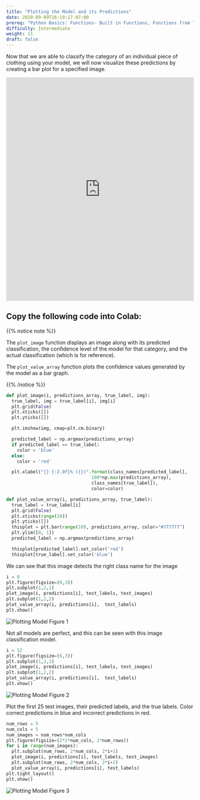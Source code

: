 ```yaml
---
title: "Plotting the Model and its Predictions"
date: 2020-09-09T16:19:17-07:00
prereq: "Python Basics: Functions- Built in Functions, Functions from libraries; Data Types- Strings, Numbers, Reading from Console; Data Structures- Lists, Tuples, Sets; Loops- For Loops"
difficulty: Intermediate
weight: 11
draft: false
---
```


Now that we are able to classify the category of an individual piece of clothing using your model, we will now visualize these predictions by creating a bar plot for a specified image. 

<iframe width="100%" height="600px" src="https://www.youtube.com/embed/FrO66fkSU7M" frameborder="0" allow="accelerometer; autoplay; encrypted-media; gyroscope; picture-in-picture" allowfullscreen></iframe>

## Copy the following code into Colab:

{{% notice note %}}

The `plot_image` function displays an image along with its predicted classification, the confidence level of the model for that category, and the actual classification (which is for reference).

The `plot_value_array` function plots the confidence values generated by the model as a bar graph.

{{% /notice %}}

```python
def plot_image(i, predictions_array, true_label, img):
  true_label, img = true_label[i], img[i]
  plt.grid(False)
  plt.xticks([])
  plt.yticks([])

  plt.imshow(img, cmap=plt.cm.binary)

  predicted_label = np.argmax(predictions_array)
  if predicted_label == true_label:
    color = 'blue'
  else:
    color = 'red'

  plt.xlabel("{} {:2.0f}% ({})".format(class_names[predicted_label],
                                100*np.max(predictions_array),
                                class_names[true_label]),
                                color=color)

def plot_value_array(i, predictions_array, true_label):
  true_label = true_label[i]
  plt.grid(False)
  plt.xticks(range(10))
  plt.yticks([])
  thisplot = plt.bar(range(10), predictions_array, color="#777777")
  plt.ylim([0, 1])
  predicted_label = np.argmax(predictions_array)

  thisplot[predicted_label].set_color('red')
  thisplot[true_label].set_color('blue')
```

We can see that this image detects the right class name for the image

```python
i = 0   
plt.figure(figsize=(6,3))
plt.subplot(1,2,1)
plot_image(i, predictions[i], test_labels, test_images)
plt.subplot(1,2,2)
plot_value_array(i, predictions[i],  test_labels)
plt.show()
```

![Plotting Model Figure 1](../media/Plotting_fig1.png)

Not all models are perfect, and this can be seen with this image classification model.

```python
i = 12 
plt.figure(figsize=(6,3))
plt.subplot(1,2,1)
plot_image(i, predictions[i], test_labels, test_images)
plt.subplot(1,2,2)
plot_value_array(i, predictions[i],  test_labels)
plt.show()
```

![Plotting Model Figure 2](../media/Plotting_fig2.png)

Plot the first 25 test images, their predicted labels, and the true labels.
Color correct predictions in blue and incorrect predictions in red.

```python
num_rows = 5
num_cols = 5
num_images = num_rows*num_cols
plt.figure(figsize=(2*2*num_cols, 2*num_rows))
for i in range(num_images):
  plt.subplot(num_rows, 2*num_cols, 2*i+1)
  plot_image(i, predictions[i], test_labels, test_images)
  plt.subplot(num_rows, 2*num_cols, 2*i+2)
  plot_value_array(i, predictions[i], test_labels)
plt.tight_layout()
plt.show()
```

![Plotting Model Figure 3](../media/Plotting_fig3.png)
